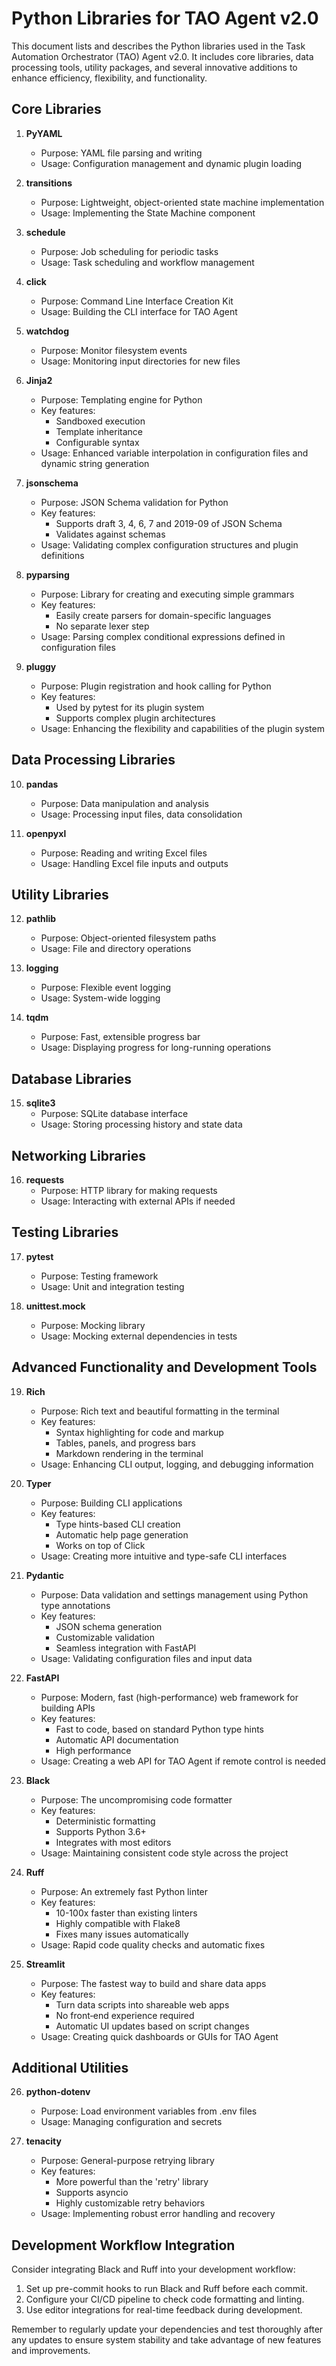 # Python Libraries for TAO Agent v2.0

This document lists and describes the Python libraries used in the Task Automation Orchestrator (TAO) Agent v2.0. It includes core libraries, data processing tools, utility packages, and several innovative additions to enhance efficiency, flexibility, and functionality.

## Core Libraries

1. **PyYAML**
   - Purpose: YAML file parsing and writing
   - Usage: Configuration management and dynamic plugin loading

2. **transitions**
   - Purpose: Lightweight, object-oriented state machine implementation
   - Usage: Implementing the State Machine component

3. **schedule**
   - Purpose: Job scheduling for periodic tasks
   - Usage: Task scheduling and workflow management

4. **click**
   - Purpose: Command Line Interface Creation Kit
   - Usage: Building the CLI interface for TAO Agent

5. **watchdog**
   - Purpose: Monitor filesystem events
   - Usage: Monitoring input directories for new files

6. **Jinja2**
   - Purpose: Templating engine for Python
   - Key features:
     - Sandboxed execution
     - Template inheritance
     - Configurable syntax
   - Usage: Enhanced variable interpolation in configuration files and dynamic string generation

7. **jsonschema**
   - Purpose: JSON Schema validation for Python
   - Key features:
     - Supports draft 3, 4, 6, 7 and 2019-09 of JSON Schema
     - Validates against schemas
   - Usage: Validating complex configuration structures and plugin definitions

8. **pyparsing**
   - Purpose: Library for creating and executing simple grammars
   - Key features:
     - Easily create parsers for domain-specific languages
     - No separate lexer step
   - Usage: Parsing complex conditional expressions defined in configuration files

9. **pluggy**
   - Purpose: Plugin registration and hook calling for Python
   - Key features:
     - Used by pytest for its plugin system
     - Supports complex plugin architectures
   - Usage: Enhancing the flexibility and capabilities of the plugin system

## Data Processing Libraries

10. **pandas**
    - Purpose: Data manipulation and analysis
    - Usage: Processing input files, data consolidation

11. **openpyxl**
    - Purpose: Reading and writing Excel files
    - Usage: Handling Excel file inputs and outputs

## Utility Libraries

12. **pathlib**
    - Purpose: Object-oriented filesystem paths
    - Usage: File and directory operations

13. **logging**
    - Purpose: Flexible event logging
    - Usage: System-wide logging

14. **tqdm**
    - Purpose: Fast, extensible progress bar
    - Usage: Displaying progress for long-running operations

## Database Libraries

15. **sqlite3**
    - Purpose: SQLite database interface
    - Usage: Storing processing history and state data

## Networking Libraries

16. **requests**
    - Purpose: HTTP library for making requests
    - Usage: Interacting with external APIs if needed

## Testing Libraries

17. **pytest**
    - Purpose: Testing framework
    - Usage: Unit and integration testing

18. **unittest.mock**
    - Purpose: Mocking library
    - Usage: Mocking external dependencies in tests

## Advanced Functionality and Development Tools

19. **Rich**
    - Purpose: Rich text and beautiful formatting in the terminal
    - Key features:
      - Syntax highlighting for code and markup
      - Tables, panels, and progress bars
      - Markdown rendering in the terminal
    - Usage: Enhancing CLI output, logging, and debugging information

20. **Typer**
    - Purpose: Building CLI applications
    - Key features:
      - Type hints-based CLI creation
      - Automatic help page generation
      - Works on top of Click
    - Usage: Creating more intuitive and type-safe CLI interfaces

21. **Pydantic**
    - Purpose: Data validation and settings management using Python type annotations
    - Key features:
      - JSON schema generation
      - Customizable validation
      - Seamless integration with FastAPI
    - Usage: Validating configuration files and input data

22. **FastAPI**
    - Purpose: Modern, fast (high-performance) web framework for building APIs
    - Key features:
      - Fast to code, based on standard Python type hints
      - Automatic API documentation
      - High performance
    - Usage: Creating a web API for TAO Agent if remote control is needed

23. **Black**
    - Purpose: The uncompromising code formatter
    - Key features:
      - Deterministic formatting
      - Supports Python 3.6+
      - Integrates with most editors
    - Usage: Maintaining consistent code style across the project

24. **Ruff**
    - Purpose: An extremely fast Python linter
    - Key features:
      - 10-100x faster than existing linters
      - Highly compatible with Flake8
      - Fixes many issues automatically
    - Usage: Rapid code quality checks and automatic fixes

25. **Streamlit**
    - Purpose: The fastest way to build and share data apps
    - Key features:
      - Turn data scripts into shareable web apps
      - No front‑end experience required
      - Automatic UI updates based on script changes
    - Usage: Creating quick dashboards or GUIs for TAO Agent

## Additional Utilities

26. **python-dotenv**
    - Purpose: Load environment variables from .env files
    - Usage: Managing configuration and secrets

27. **tenacity**
    - Purpose: General-purpose retrying library
    - Key features:
      - More powerful than the 'retry' library
      - Supports asyncio
      - Highly customizable retry behaviors
    - Usage: Implementing robust error handling and recovery


## Development Workflow Integration

Consider integrating Black and Ruff into your development workflow:

1. Set up pre-commit hooks to run Black and Ruff before each commit.
2. Configure your CI/CD pipeline to check code formatting and linting.
3. Use editor integrations for real-time feedback during development.

Remember to regularly update your dependencies and test thoroughly after any updates to ensure system stability and take advantage of new features and improvements.